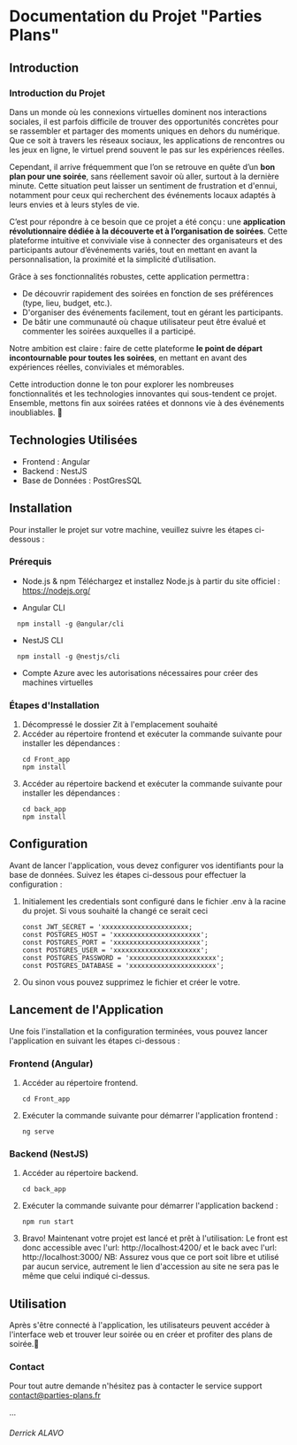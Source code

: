 # Documentation du Projet "Parties Plans"

## Introduction

### Introduction du Projet

Dans un monde où les connexions virtuelles dominent nos interactions sociales, il est parfois difficile de trouver des opportunités concrètes pour se rassembler et partager des moments uniques en dehors du numérique. Que ce soit à travers les réseaux sociaux, les applications de rencontres ou les jeux en ligne, le virtuel prend souvent le pas sur les expériences réelles.

Cependant, il arrive fréquemment que l’on se retrouve en quête d’un **bon plan pour une soirée**, sans réellement savoir où aller, surtout à la dernière minute. Cette situation peut laisser un sentiment de frustration et d'ennui, notamment pour ceux qui recherchent des événements locaux adaptés à leurs envies et à leurs styles de vie.

C’est pour répondre à ce besoin que ce projet a été conçu : une **application révolutionnaire dédiée à la découverte et à l’organisation de soirées**. Cette plateforme intuitive et conviviale vise à connecter des organisateurs et des participants autour d’événements variés, tout en mettant en avant la personnalisation, la proximité et la simplicité d’utilisation.

Grâce à ses fonctionnalités robustes, cette application permettra :

- De découvrir rapidement des soirées en fonction de ses préférences (type, lieu, budget, etc.).
- D'organiser des événements facilement, tout en gérant les participants.
- De bâtir une communauté où chaque utilisateur peut être évalué et commenter les soirées auxquelles il a participé.

Notre ambition est claire : faire de cette plateforme **le point de départ incontournable pour toutes les soirées**, en mettant en avant des expériences réelles, conviviales et mémorables.

Cette introduction donne le ton pour explorer les nombreuses fonctionnalités et les technologies innovantes qui sous-tendent ce projet. Ensemble, mettons fin aux soirées ratées et donnons vie à des événements inoubliables. 🎉

## Technologies Utilisées

- Frontend : Angular
- Backend : NestJS
- Base de Données : PostGresSQL

## Installation

Pour installer le projet sur votre machine, veuillez suivre les étapes ci-dessous :

### Prérequis

- Node.js & npm
  Téléchargez et installez Node.js à partir du site officiel : https://nodejs.org/

- Angular CLI

```
  npm install -g @angular/cli
```

- NestJS CLI

```
  npm install -g @nestjs/cli
```

- Compte Azure avec les autorisations nécessaires pour créer des machines virtuelles

### Étapes d'Installation

1. Décompressé le dossier Zit à l'emplacement souhaité
2. Accéder au répertoire frontend et exécuter la commande suivante pour installer les dépendances :
   ```
   cd Front_app
   npm install
   ```
3. Accéder au répertoire backend et exécuter la commande suivante pour installer les dépendances :
   ```
   cd back_app
   npm install
   ```

## Configuration

Avant de lancer l'application, vous devez configurer vos identifiants pour la base de données. Suivez les étapes ci-dessous pour effectuer la configuration :

1. Initialement les credentials sont configuré dans le fichier .env à la racine du projet. Si vous souhaité la changé ce serait ceci

   ```
   const JWT_SECRET = 'xxxxxxxxxxxxxxxxxxxxxx;
   const POSTGRES_HOST = 'xxxxxxxxxxxxxxxxxxxxxx';
   const POSTGRES_PORT = 'xxxxxxxxxxxxxxxxxxxxxx';
   const POSTGRES_USER = 'xxxxxxxxxxxxxxxxxxxxxx';
   const POSTGRES_PASSWORD = 'xxxxxxxxxxxxxxxxxxxxxx';
   const POSTGRES_DATABASE = 'xxxxxxxxxxxxxxxxxxxxxx';
   ```

2. Ou sinon vous pouvez supprimez le fichier et créer le votre.

## Lancement de l'Application

Une fois l'installation et la configuration terminées, vous pouvez lancer l'application en suivant les étapes ci-dessous :

### Frontend (Angular)

1. Accéder au répertoire frontend.
   ```
   cd Front_app
   ```
2. Exécuter la commande suivante pour démarrer l'application frontend :
   ```
   ng serve
   ```

### Backend (NestJS)

1. Accéder au répertoire backend.
   ```
   cd back_app
   ```
2. Exécuter la commande suivante pour démarrer l'application backend :
   ```
   npm run start
   ```
3. Bravo! Maintenant votre projet est lancé et prêt à l'utilisation: Le front est donc accessible avec l'url: http://localhost:4200/ et le back avec l'url: http://localhost:3000/
   NB: Assurez vous que ce port soit libre et utilisé par aucun service, autrement le lien d'accession au site ne sera pas le même que celui indiqué ci-dessus.

## Utilisation

Après s'être connecté à l'application, les utilisateurs peuvent accéder à l'interface web et trouver leur soirée ou en créer et profiter des plans de soirée.🎉

### Contact

Pour tout autre demande n'hésitez pas à contacter le service support contact@parties-plans.fr

...

###### Derrick ALAVO

